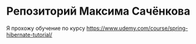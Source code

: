 # Репозиторий Максима Сачёнкова
Я прохожу обучение по курсу https://www.udemy.com/course/spring-hibernate-tutorial/


